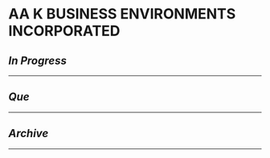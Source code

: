 # AA K BUSINESS ENVIRONMENTS INCORPORATED

## *In Progress*

--------------------

## *Que*

-----------------------------------
## *Archive*

-----------------------------------

